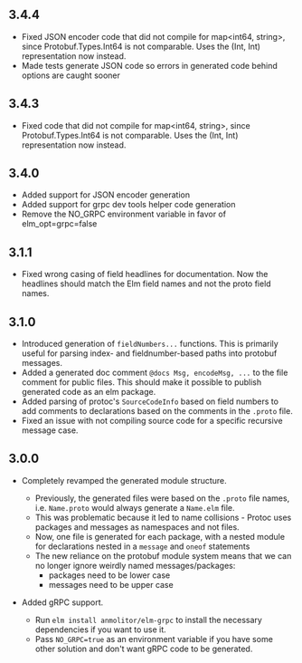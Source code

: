 ## 3.4.4

- Fixed JSON encoder code that did not compile for map<int64, string>, since Protobuf.Types.Int64 is not comparable. Uses the (Int, Int) representation now instead.
- Made tests generate JSON code so errors in generated code behind options are caught sooner

## 3.4.3

- Fixed code that did not compile for map<int64, string>, since Protobuf.Types.Int64 is not comparable. Uses the (Int, Int) representation now instead.

## 3.4.0

- Added support for JSON encoder generation
- Added support for grpc dev tools helper code generation
- Remove the NO_GRPC environment variable in favor of elm_opt=grpc=false

## 3.1.1

- Fixed wrong casing of field headlines for documentation. Now the headlines should match the Elm field names and not the proto field names.

## 3.1.0

- Introduced generation of `fieldNumbers...` functions. This is primarily useful for parsing index- and fieldnumber-based paths into protobuf messages.
- Added a generated doc comment `@docs Msg, encodeMsg, ...` to the file comment for public files. This should make it possible to publish generated code as an elm package.
- Added parsing of protoc's `SourceCodeInfo` based on field numbers to add comments to declarations based on the comments in the `.proto` file.
- Fixed an issue with not compiling source code for a specific recursive message case.

## 3.0.0

- Completely revamped the generated module structure. 
  - Previously, the generated files were based on the `.proto` file names, i.e. `Name.proto` would always generate a `Name.elm` file.
  - This was problematic because it led to name collisions - Protoc uses packages and messages as namespaces and not files.
  - Now, one file is generated for each package, with a nested module for declarations nested in a `message` and `oneof` statements
  - The new reliance on the protobuf module system means that we can no longer ignore weirdly named messages/packages:
    - packages need to be lower case
    - messages need to be upper case

- Added gRPC support.
  - Run `elm install anmolitor/elm-grpc` to install the necessary dependencies if you want to use it.
  - Pass `NO_GRPC=true` as an environment variable if you have some other solution and don't want gRPC code to be generated. 
